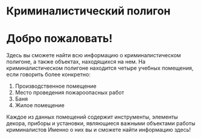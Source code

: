 # Криминалистический полигон 
# Добро пожаловать! 
Здесь вы сможете найти всю информацию о криминалистическом полигоне, а также объектах, находящихся на нем. На криминалистическом полигоне находится четыре учебных помещения, если говорить более конкретно: 
1. Производственное помещение
2. Место проведения пожароопасных работ
3. Баня
4. Жилое помещение

Каждое из данных помещений содержит инструменты, элементы декора, приборы и установки, являющиеся важными объектами работы криминалистов
Именно о них вы и сможете найти информацию здесь!
